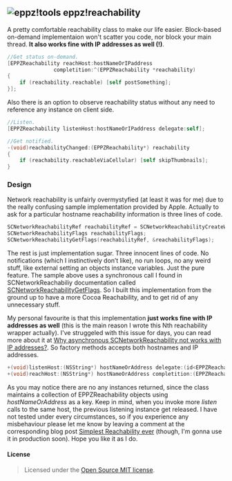## ![eppz!tools](http://eppz.eu/layout/common/eppz_50_GitHub.png) eppz!reachability
A pretty comfortable reachability class to make our life easier. Block-based on-demand implementaion won't scatter you code, nor block your main thread. **It also works fine with IP addresses as well (!)**.
```Objective-C
//Get status on-demand.
[EPPZReachability reachHost:hostNameOrIPaddress
               completition:^(EPPZReachability *reachability)
{
    if (reachability.reachable) [self postSomething];
}];
```
Also there is an option to observe reachability status without any need to reference any instance on client side.
```Objective-C
//Listen.
[EPPZReachability listenHost:hostNameOrIPaddress delegate:self];

//Get notified.
-(void)reachabilityChanged:(EPPZReachability*) reachability
{
    if (reachability.reachableViaCellular) [self skipThumbnails];
}
```
### Design
Network reachability is unfairly overmystyfied (at least it was for me) due to the really confusing sample implementation provided by Apple. Actually to ask for a particular hostname reachability information is three lines of code.
```Objective-C
SCNetworkReachabilityRef reachabilityRef = SCNetworkReachabilityCreateWithName(NULL, [@"google.com" UTF8String]);
SCNetworkReachabilityFlags reachabilityFlags;
SCNetworkReachabilityGetFlags(reachabilityRef, &reachabilityFlags);
```
The rest is just implementation sugar. Three innocent lines of code. No notifications (which I instinctively don’t like), no run loops, no any weird stuff, like external setting an objects instance variables. Just the pure feature. The sample above uses a synchronous call I found in SCNetworkReachabiliy documentation called [SCNetworkReachabilityGetFlags](http://developer.apple.com/library/ios/documentation/SystemConfiguration/Reference/SCNetworkReachabilityRef/Reference/reference.html#//apple_ref/c/func/SCNetworkReachabilityGetFlags). So I built this implementation from the ground up to have a more Cocoa Reachability, and to get rid of any unnecessary stuff.

My personal favourite is that this implementation **just works fine with IP addresses as well** (this is the main reason I wrote this Nth reachability wrapper actually). I've struggeled with this issue for days, you can read more about it at [Why asynchronous SCNetworkReachability not works with IP addresses?](http://eppz.eu/blog/?p=260). So factory methods accepts both hostnames and IP addresses.
```Objective-C
+(void)listenHost:(NSString*) hostNameOrAddress delegate:(id<EPPZReachabilityDelegate>) delegate; 
+(void)reachHost:(NSString*) hostNameOrAddress completition:(EPPZReachabilityCompletitionBlock) completition;
```
As you may notice there are no any instances returned, since the class maintains a collection of EPPZReachability objects using *hostNameOrAddress* as a key. Keep in mind, when you invoke more *listen* calls to the same host, the previous listening instance get released.
I have not tested under every circumstances, so if you experience any misbehaviour please let me know by leaving a comment at the corresponding blog post [Simplest Reachability ever](http://eppz.eu/blog/?p=241) (though, I'm gonna use it in production soon).
Hope you like it as I do.
#### License
> Licensed under the [Open Source MIT license](http://en.wikipedia.org/wiki/MIT_License).
